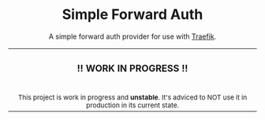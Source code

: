 <h1 align="center">Simple Forward Auth</h1>

<p align="center"> A simple forward auth provider for use with <a href="https://traefik.io/traefik/">Traefik</a>.</p>

<p align="center">
<table>
<tbody>
<td align="center">
<img width="2000" height="0"><br>
<h3>‼️ WORK IN PROGRESS ‼️</h3><br>
<sub>This project is work in progress and <b>unstable</b>. It's adviced to NOT use it in production in its current state.</sub>
<sub></sub>
<img width="2000" height="0">
</td>
</tbody>
</table>
</p>
